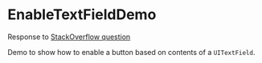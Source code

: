 # EnableTextFieldDemo
Response to [StackOverflow question](http://stackoverflow.com/q/41420116/4475605)

Demo to show how to enable a button based on contents of a `UITextField`.
